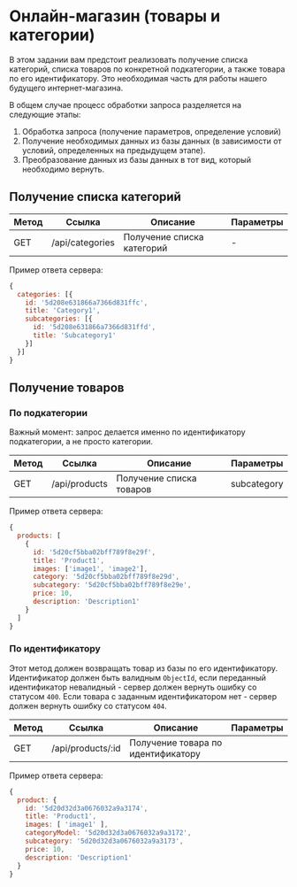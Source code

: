 # Онлайн-магазин (товары и категории)

В этом задании вам предстоит реализовать получение списка категорий, списка товаров по конкретной 
подкатегории, а также товара по его идентификатору. Это необходимая часть для работы нашего будущего 
интернет-магазина.

В общем случае процесс обработки запроса разделяется на следующие этапы:
1. Обработка запроса (получение параметров, определение условий)
2. Получение необходимых данных из базы данных (в зависимости от условий, определенных на предыдущем
этапе).
3. Преобразование данных из базы данных в тот вид, который необходимо вернуть.


## Получение списка категорий

| Метод | Ссылка          | Описание                   | Параметры |
|-------|-----------------|----------------------------|-----------|
| GET   | /api/categories | Получение списка категорий | -         |


Пример ответа сервера:
```js
{
  categories: [{
    id: '5d208e631866a7366d831ffc',
    title: 'Category1',
    subcategories: [{
      id: '5d208e631866a7366d831ffd',
      title: 'Subcategory1'
    }]
  }]
}
```

## Получение товаров 

### По подкатегории

Важный момент: запрос делается именно по идентификатору подкатегории, а не просто категории.

| Метод | Ссылка          | Описание                   | Параметры   |
|-------|-----------------|----------------------------|-------------|
| GET   | /api/products   | Получение списка товаров   | subcategory |


Пример ответа сервера:
```js
{
  products: [
    {
      id: '5d20cf5bba02bff789f8e29f',
      title: 'Product1',
      images: ['image1', 'image2'],
      category: '5d20cf5bba02bff789f8e29d',
      subcategory: '5d20cf5bba02bff789f8e29e',
      price: 10,
      description: 'Description1'
    }
  ]
}
```

### По идентификатору

Этот метод должен возвращать товар из базы по его идентификатору. Идентификатор должен быть валидным
`ObjectId`, если переданный идентификатор невалидный - сервер должен вернуть ошибку со статусом 
`400`. Если товара с заданным идентификатором нет - сервер должен вернуть ошибку со статусом `404`. 

| Метод | Ссылка              | Описание                             | Параметры   |
|-------|---------------------|--------------------------------------|-------------|
| GET   | /api/products/:id   | Получение товара по идентификатору   |             |


Пример ответа сервера:
```js
{
  product: {
    id: '5d20d32d3a0676032a9a3174',
    title: 'Product1',
    images: [ 'image1' ],
    categoryModel: '5d20d32d3a0676032a9a3172',
    subcategory: '5d20d32d3a0676032a9a3173',
    price: 10,
    description: 'Description1'
  }
}
```

